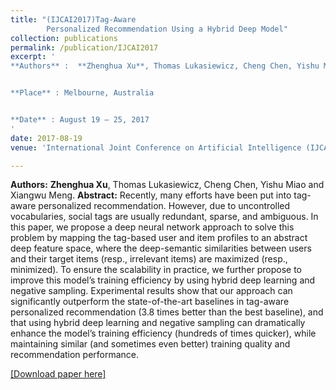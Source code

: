 ```yaml
---
title: "(IJCAI2017)Tag-Aware
		Personalized Recommendation Using a Hybrid Deep Model"
collection: publications
permalink: /publication/IJCAI2017
excerpt: '
**Authors** :  **Zhenghua Xu**, Thomas Lukasiewicz, Cheng Chen, Yishu Miao and Xiangwu Meng.


**Place** : Melbourne, Australia 


**Date** : August 19 – 25, 2017
'
date: 2017-08-19
venue: 'International Joint Conference on Artificial Intelligence (IJCAI), (CCF Rank A, Acceptance rate: 25.9%)'

---
```

**Authors:** **Zhenghua Xu**, Thomas Lukasiewicz, Cheng Chen, Yishu Miao and Xiangwu Meng.
**Abstract:** Recently, many efforts have been put into tag-aware
personalized recommendation. However, due to uncontrolled vocabularies, social tags are usually redundant, sparse, and ambiguous. In this paper, we
propose a deep neural network approach to solve
this problem by mapping the tag-based user and
item profiles to an abstract deep feature space,
where the deep-semantic similarities between users
and their target items (resp., irrelevant items) are
maximized (resp., minimized). To ensure the scalability in practice, we further propose to improve
this model’s training efficiency by using hybrid
deep learning and negative sampling. Experimental results show that our approach can significantly outperform the state-of-the-art baselines in
tag-aware personalized recommendation (3.8 times
better than the best baseline), and that using hybrid
deep learning and negative sampling can dramatically enhance the model’s training efficiency (hundreds of times quicker), while maintaining similar
(and sometimes even better) training quality and
recommendation performance.

[[Download paper here]](http://zhx-hebut.github.io/files/IJCAI2017.pdf)
